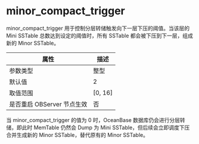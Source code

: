 # minor_compact_trigger 


minor_compact_trigger 用于控制分层转储触发向下一层下压的阈值。当该层的 Mini SSTable 总数达到设定的阈值时，所有 SSTable 都会被下压到下一层，组成新的 Minor SSTable。


|      **属性**      |  **描述**   |
|------------------|-----------|
| 参数类型             | 整型        |
| 默认值              | 2         |
| 取值范围             | \[0, 16\] |
| 是否重启 OBServer 节点生效 | 否         |



当 minor_compact_trigger 的值为 0 时，OceanBase 数据库仍会进行分层转储，即此时 MemTable 仍然会 Dump 为 Mini SSTable，但后续会立即调度下压合并生成新的 Minor SSTable，替代原有的 Minor SSTable。
